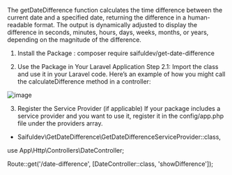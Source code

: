 The getDateDifference function calculates the time difference between the current date and a specified date, returning the difference in a human-readable format. The output is dynamically adjusted to display the difference in seconds, minutes, hours, days, weeks, months, or years, depending on the magnitude of the difference.


1. Install the Package : composer require saifuldev/get-date-difference

2. Use the Package in Your Laravel Application
   Step 2.1: Import the class and use it in your Laravel code. Here’s an example of how you might call the calculateDifference method in a controller:

![image](https://github.com/user-attachments/assets/8dd43f40-b86f-423a-8960-0e634caa42cd)


3. Register the Service Provider (if applicable)
If your package includes a service provider and you want to use it, register it in the config/app.php file under the providers array.
 -  Saifuldev\GetDateDifference\GetDateDifferenceServiceProvider::class,


use App\Http\Controllers\DateController;

Route::get('/date-difference', [DateController::class, 'showDifference']);



